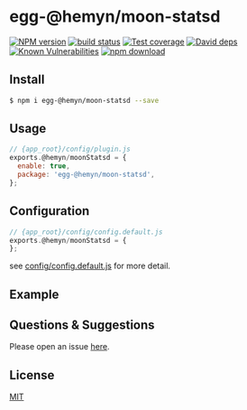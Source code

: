 # egg-@hemyn/moon-statsd

[![NPM version][npm-image]][npm-url]
[![build status][travis-image]][travis-url]
[![Test coverage][codecov-image]][codecov-url]
[![David deps][david-image]][david-url]
[![Known Vulnerabilities][snyk-image]][snyk-url]
[![npm download][download-image]][download-url]

[npm-image]: https://img.shields.io/npm/v/egg-@hemyn/moon-statsd.svg?style=flat-square
[npm-url]: https://npmjs.org/package/egg-@hemyn/moon-statsd
[travis-image]: https://img.shields.io/travis/eggjs/egg-@hemyn/moon-statsd.svg?style=flat-square
[travis-url]: https://travis-ci.org/eggjs/egg-@hemyn/moon-statsd
[codecov-image]: https://img.shields.io/codecov/c/github/eggjs/egg-@hemyn/moon-statsd.svg?style=flat-square
[codecov-url]: https://codecov.io/github/eggjs/egg-@hemyn/moon-statsd?branch=master
[david-image]: https://img.shields.io/david/eggjs/egg-@hemyn/moon-statsd.svg?style=flat-square
[david-url]: https://david-dm.org/eggjs/egg-@hemyn/moon-statsd
[snyk-image]: https://snyk.io/test/npm/egg-@hemyn/moon-statsd/badge.svg?style=flat-square
[snyk-url]: https://snyk.io/test/npm/egg-@hemyn/moon-statsd
[download-image]: https://img.shields.io/npm/dm/egg-@hemyn/moon-statsd.svg?style=flat-square
[download-url]: https://npmjs.org/package/egg-@hemyn/moon-statsd

<!--
Description here.
-->

## Install

```bash
$ npm i egg-@hemyn/moon-statsd --save
```

## Usage

```js
// {app_root}/config/plugin.js
exports.@hemyn/moonStatsd = {
  enable: true,
  package: 'egg-@hemyn/moon-statsd',
};
```

## Configuration

```js
// {app_root}/config/config.default.js
exports.@hemyn/moonStatsd = {
};
```

see [config/config.default.js](config/config.default.js) for more detail.

## Example

<!-- example here -->

## Questions & Suggestions

Please open an issue [here](https://github.com/eggjs/egg/issues).

## License

[MIT](LICENSE)
